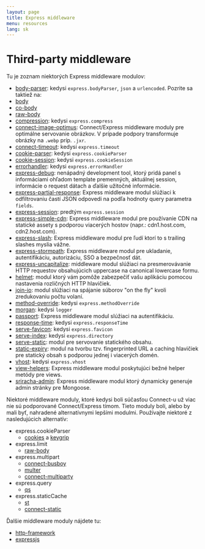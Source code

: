 ```yaml
---
layout: page
title: Express middleware
menu: resources
lang: sk
---
```

<!---
 Copyright (c) 2016 StrongLoop, IBM, and Express Contributors
 License: MIT
-->

# Third-party middleware

Tu je zoznam niektorých Express middleware modulov:

  - [body-parser](https://github.com/expressjs/body-parser): kedysi `express.bodyParser`, `json` a `urlencoded`.
  Pozrite sa taktiež na:
  - [body](https://github.com/raynos/body)
  - [co-body](https://github.com/visionmedia/co-body)
  - [raw-body](https://github.com/stream-utils/raw-body)
  - [compression](https://github.com/expressjs/compression):  kedysi `express.compress`
  - [connect-image-optimus](https://github.com/msemenistyi/connect-image-optimus): Connect/Express middleware moduly pre optimálne servovanie obrázkov. V prípade podpory transformuje obrázky na `.webp` príp. `.jxr`.
  - [connect-timeout](https://github.com/expressjs/timeout): kedysi `express.timeout`
  - [cookie-parser](https://github.com/expressjs/cookie-parser): kedysi `express.cookieParser`
  - [cookie-session](https://github.com/expressjs/cookie-session): kedysi `express.cookieSession`
  - [errorhandler](https://github.com/expressjs/errorhandler): kedysi `express.errorHandler`
  - [express-debug](https://github.com/devoidfury/express-debug): nenápadný development tool, ktorý pridá panel s informáciami ohľadom template premenných, aktuálnej session, informácie o request dátach a ďalšie užitočné informácie.
  - [express-partial-response](https://github.com/nemtsov/express-partial-response): Express middleware modul slúžiaci k odfiltrovaniu častí JSON odpovedi na podľa hodnoty query parametra `fields`.
  - [express-session](https://github.com/expressjs/session): predtým `express.session`
  - [express-simple-cdn](https://github.com/jamiesteven/express-simple-cdn): Express middleware modul pre používanie CDN na statické assety s podporou viacerých hostov (napr.: cdn1.host.com, cdn2.host.com).
  - [express-slash](https://github.com/ericf/express-slash): Express middleware modul pre ľudí ktorí to s trailing slashes myslia vážne.
  - [express-stormpath](https://github.com/stormpath/stormpath-express): Express middleware modul pre ukladanie, autentifikáciu, autorizáciu, SSO a bezpečnosť dát.
  - [express-uncapitalize](https://github.com/jamiesteven/express-uncapitalize): middleware modul slúžiaci na presmerovávanie HTTP requestov obsahujúcich uppercase na canonical lowercase formu.
  - [helmet](https://github.com/helmetjs/helmet): modul ktorý vám pomôže zabezpečiť vašu aplikáciu pomocou nastavenia rozličných HTTP hlavičiek.
  - [join-io](https://github.com/coderaiser/join-io "join-io"): modul slúžiaci na spájanie súborov "on the fly" kvoli zredukovaniu počtu volaní.
  - [method-override](https://github.com/expressjs/method-override): kedysi `express.methodOverride`
  - [morgan](https://github.com/expressjs/morgan):  kedysi `logger`
  - [passport](https://github.com/jaredhanson/passport): Express middleware modul slúžiaci na autentifikáciu.
  - [response-time](https://github.com/expressjs/response-time): kedysi `express.responseTime`
  - [serve-favicon](https://github.com/expressjs/serve-favicon): kedysi `express.favicon`
  - [serve-index](https://github.com/expressjs/serve-index): kedysi `express.directory`
  - [serve-static](https://github.com/expressjs/serve-static): modul pre servovanie statického obsahu.
  - [static-expiry](https://github.com/paulwalker/connect-static-expiry): modul na tvorbu tzv. fingerprinted URL a caching hlavičiek pre statický obsah s podporou jednej i viacerých domén.
  - [vhost](https://github.com/expressjs/vhost): kedysi `express.vhost`
  - [view-helpers](https://github.com/madhums/node-view-helpers): Express middleware modul poskytujúci bežné helper metódy pre views.
  - [sriracha-admin](https://github.com/hdngr/siracha): Express middleware modul ktorý dynamicky generuje admin stránky pre Mongoose.

Niektoré middleware moduly, ktoré kedysi boli súčasťou Connect-u už viac nie sú podporované Connect/Express tímom. Tieto moduly boli, alebo by mali byť, nahradené alternatívnymi lepšími modulmi. Používajte niektoré z nasledujúcich alternatív:

  - express.cookieParser
    - [cookies](https://github.com/jed/cookies) a [keygrip](https://github.com/jed/keygrip)
  - express.limit
    - [raw-body](https://github.com/stream-utils/raw-body)
  - express.multipart
    - [connect-busboy](https://github.com/mscdex/connect-busboy)
    - [multer](https://github.com/expressjs/multer)
    - [connect-multiparty](https://github.com/superjoe30/connect-multiparty)
  - express.query
    - [qs](https://github.com/visionmedia/node-querystring)
  - express.staticCache
    - [st](https://github.com/isaacs/st)
    - [connect-static](https://github.com/andrewrk/connect-static)

Ďalšie middleware moduly nájdete tu:

 - [http-framework](https://github.com/Raynos/http-framework/wiki/Modules)
 - [expressjs](https://github.com/expressjs)

